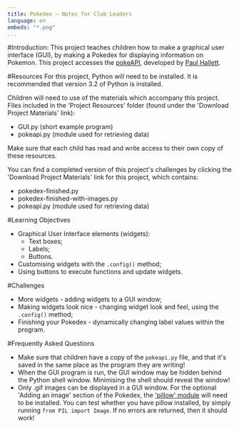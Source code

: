 ```yaml
---
title: Pokedex — Notes for Club Leaders
language: en
embeds: "*.png"
...
```


#Introduction:
This project teaches children how to make a graphical user interface (GUI), by making a Pokedex for displaying information on Pokemon. This project accesses the <a href="http://pokeapi.co/">pokeAPI</a>, developed by <a href="http://phalt.co/?ref=pokeapi">Paul Hallett</a>.

#Resources
For this project, Python will need to be installed. It is recommended that version 3.2 of Python is installed.

Children will need to use of the materials which accompany this project. Files included in the 'Project Resources' folder (found under the 'Download Project Materials' link):

+ GUI.py (short example program)
+ pokeapi.py (module used for retrieving data)

Make sure that each child has read and write access to their own copy of these resources.

You can find a completed version of this project's challenges by clicking the 'Download Project Materials' link for this project, which contains:

+ pokedex-finished.py
+ pokedex-finished-with-images.py
+ pokeapi.py (module used for retrieving data)

#Learning Objectives
+ Graphical User Interface elements (widgets):
	+ Text boxes;
	+ Labels;
	+ Buttons.
+ Customising widgets with the `.config()` method;
+ Using buttons to execute functions and update widgets.

#Challenges
+ More widgets - adding widgets to a GUI window;
+ Making widgets look nice - changing widget look and feel, using the `.config()` method;
+ Finishing your Pokedex - dynamically changing label values within the program.

#Frequently Asked Questions
+ Make sure that children have a copy of the `pokeapi.py` file, and that it's saved in the same place as the program they are writing!
+ When the GUI program is run, the GUI window may be hidden behind the Python shell window. Minimising the shell should reveal the window!
+ Only .gif images can be displayed in a GUI window. For the optional 'Adding an image' section of the Pokedex, the <a href="https://pypi.python.org/pypi/Pillow/2.2.1#downloads">'pillow' module</a> will need to be installed. You can test whether you have pillow installed, by simply running `from PIL import Image`. If no errors are returned, then it should work!
